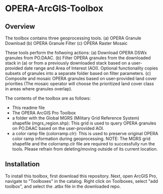 # OPERA-ArcGIS-Toolbox

## Overview
The toolbox contains three geoprocessing tools. 
(a)	OPERA Granule Download
(b)	OPERA Granule Filter
(c)	OPERA Raster Mosaic

These tools perform the follwoing actions:
(a)	Download OPERA DSWx granules from PO.DAAC.
(b)	Filter OPERA granules from the downloaded stack in (a) or from a previously downloaded stack based on a user-provided date range and Area of Interest (AOI). Optional functionality copies subsets of granules into a separate folder based on filter parameters.
(c)	Composite and mosaic OPERA granules based on user-provided land cover priorities (The mosaic operator will choose the prioritized land cover class in areas where granules overlap). 

The contents of the toolbox are as follows: 
-	This readme file
-	The OPERA ArcGIS Pro Toolbox
-	a folder with the Global MGRS (Military Grid Reference System) shapefile (mgrs_region.shp): This grid is used to query OPERA granules on PO.DAAC based on the user-provided AOI. 
-	a color ramp file (colorramp.clr): This is used to preserve original OPERA color ramp information during geoprocessing.
NOTE: The MGRS grid shapefile and the colorramp.clr file are required to successfully run the tools. Please refrain from deleting/moving outside of its current location.

## Installation
To install this toolbox, first download this repository. Next, open ArcGIS Pro, navigate to "Toolboxes" in the catalog. Right click on Toolboxes, select "add toolbox", and select the .atbx file in the downloaded repo.

